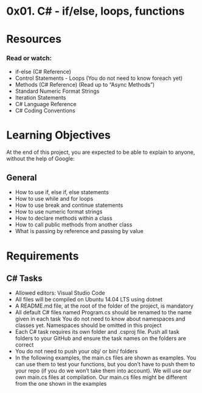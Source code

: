 # 0x01. C# - if/else, loops, functions
# Resources
### Read or watch:

* if-else (C# Reference)
* Control Statements - Loops (You do not need to know foreach yet)
* Methods (C# Reference) (Read up to “Async Methods”)
* Standard Numeric Format Strings
* Iteration Statements
* C# Language Reference
* C# Coding Conventions
# Learning Objectives
At the end of this project, you are expected to be able to explain to anyone, without the help of Google:

## General
* How to use if, else if, else statements
* How to use while and for loops
* How to use break and continue statements
* How to use numeric format strings
* How to declare methods within a class
* How to call public methods from another class
* What is passing by reference and passing by value
# Requirements
## C# Tasks
* Allowed editors: Visual Studio Code
* All files will be compiled on Ubuntu 14.04 LTS using dotnet
* A README.md file, at the root of the folder of the project, is mandatory
* All default C# files named Program.cs should be renamed to the name given in each task
You do not need to know about namespaces and classes yet. Namespaces should be omitted in this project
* Each C# task requires its own folder and .csproj file. Push all task folders to your GitHub and ensure the task names on the folders are correct
* You do not need to push your obj/ or bin/ folders
* In the following examples, the main.cs files are shown as examples. You can use them to test your functions, but you don’t have to push them to your repo (if you do we won’t take them into account). We will use our own main.cs files at compilation. Our main.cs files might be different from the one shown in the examples
